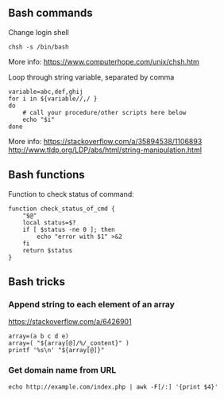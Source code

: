 ## Bash commands

Change login shell

`chsh -s /bin/bash`

More info: https://www.computerhope.com/unix/chsh.htm

Loop through string variable, separated by comma
```
variable=abc,def,ghij
for i in ${variable//,/ }
do
    # call your procedure/other scripts here below
    echo "$i"
done
```

More info: https://stackoverflow.com/a/35894538/1106893
http://www.tldp.org/LDP/abs/html/string-manipulation.html


## Bash functions

Function to check status of command: 
```
function check_status_of_cmd {
    "$@"
    local status=$?
    if [ $status -ne 0 ]; then
        echo "error with $1" >&2
    fi
    return $status
}
```

## Bash tricks

### Append string to each element of an array
https://stackoverflow.com/a/6426901
```
array=(a b c d e)
array=( "${array[@]/%/_content}" )
printf '%s\n' "${array[@]}"
```

### Get domain name from URL
`echo http://example.com/index.php | awk -F[/:] '{print $4}'`